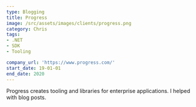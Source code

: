 ```yaml
---
type: Blogging
title: Progress
image: /src/assets/images/clients/progress.png
category: Chris
tags:
- .NET
- SDK
- Tooling

company_url: 'https://www.progress.com/'
start_date: 19-01-01
end_date: 2020
---
```


Progress creates tooling and libraries for enterprise applications. I helped with blog posts.
